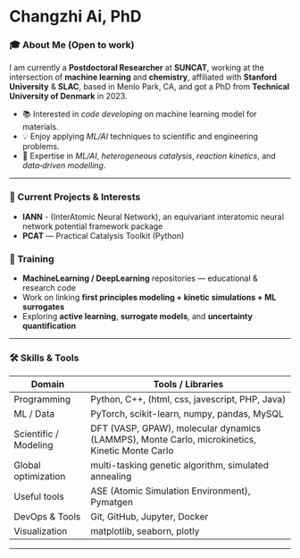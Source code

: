 # Changzhi Ai, PhD

### 🎓 About Me  (Open to work)
I am currently a **Postdoctoral Researcher** at **SUNCAT**, working at the intersection of **machine learning** and **chemistry**, affiliated with **Stanford University** & **SLAC**, based in Menlo Park, CA, and got a PhD from **Technical University of Denmark** in 2023.

- 📚 Interested in *code developing* on machine learning model for materials.
- 💡 Enjoy applying *ML/AI* techniques to scientific and engineering problems.
- 🔬 Expertise in *ML/AI*, *heterogeneous catalysis*, *reaction kinetics*, and *data‐driven modelling*.    


---

### 🔭 Current Projects & Interests

- **IANN** - (InterAtomic Neural Network), an equivariant interatomic neural network potential framework package
- **PCAT** — Practical Catalysis Toolkit (Python)

### 🧭 Training 
- **MachineLearning / DeepLearning** repositories — educational & research code  
- Work on linking **first principles modeling + kinetic simulations + ML surrogates**  
- Exploring **active learning**, **surrogate models**, and **uncertainty quantification**  

---

### 🛠️ Skills & Tools

| Domain | Tools / Libraries |
|---|---|
| Programming | Python, C++, (html, css, javescript, PHP, Java) |
| ML / Data | PyTorch, scikit-learn, numpy, pandas, MySQL |
| Scientific / Modeling | DFT (VASP, GPAW), molecular dynamics (LAMMPS), Monte Carlo, microkinetics, Kinetic Monte Carlo |
| Global optimization | multi-tasking genetic algorithm, simulated annealing | minima hopping |
| Useful tools | ASE (Atomic Simulation Environment), Pymatgen |
| DevOps & Tools | Git, GitHub, Jupyter, Docker|
| Visualization | matplotlib, seaborn, plotly |

---

<!-- 
You can find me via:
- GitHub: [changzhiai](https://github.com/changzhiai)  
- Email: *changzhi@stanford.edu*  
- LinkedIn / Academic webpage 

---

### 📈 GitHub Stats (Optional)

You can embed GitHub stat cards like:
![GitHub Stats](https://github-readme-stats.vercel.app/api?username=changzhiai&show_icons=true&theme=default)

Thanks for stopping by! I hope you find something interesting here.  
Let’s connect and build something great together 🚀  
-->
